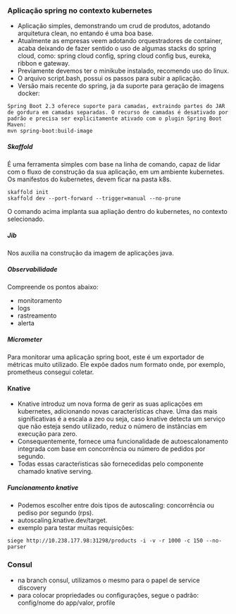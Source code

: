 ### Aplicação spring no contexto kubernetes

- Aplicação simples, demonstrando um crud de produtos, adotando arquitetura clean, no entando é uma boa base.
- Atualmente as empresas veem adotando orquestradores de container, acaba deixando de fazer sentido o uso de algumas stacks do spring cloud, como: spring cloud config, spring cloud config bus, eureka, ribbon e gateway.
- Previamente devemos ter o minikube instalado, recomendo uso do linux.
- O arquivo script.bash, possui os passos para subir a aplicação.
- Versão mais recente do spring, ja da suporte para geração de imagens docker:
```
Spring Boot 2.3 oferece suporte para camadas, extraindo partes do JAR de gordura em camadas separadas. O recurso de camadas é desativado por padrão e precisa ser explicitamente ativado com o plugin Spring Boot Maven:
mvn spring-boot:build-image
```

##### Skaffold
É uma ferramenta simples com base na linha de comando, capaz de lidar com o fluxo de construção da sua aplicação, em um ambiente kubernetes. Os manifestos do kubernetes, devem ficar na pasta k8s.

```
skaffold init
skaffold dev --port-forward --trigger=manual --no-prune
```

O comando acima implanta sua apliação dentro do kubernetes, no contexto selecionado.

##### Jib
Nos auxilia na construção da imagem de aplicações java.


##### Observabilidade
Compreende os pontos abaixo:
- monitoramento
- logs
- rastreamento
- alerta

##### Micrometer
Para monitorar uma aplicação spring boot, este é um exportador de métricas muito utilizado. Ele expõe dados num formato onde, por exemplo, prometheus consegui coletar.

#### Knative
- Knative introduz um nova forma de gerir as suas aplicações em kubernetes, adicionando novas características chave. Uma das mais significativas é a escala a zeo ou seja, caso knative detecta um serviço que não esteja sendo utilizado, reduz o número de instâncias em execução para zero.
- Consequentemente, fornece uma funcionalidade de autoescalonamento integrada com base em concorrência ou número de pedidos por segundo.
- Todas essas caracteŕisticas são fornecedidas pelo componente chamado knative serving.

##### Funcionamento knative
- Podemos escolher entre dois tipos de autoscaling: concorrência ou pediso por segundo (rps).
- autoscaling.knative.dev/target.
- exemplo para testar muitas requisições:

```
siege http://10.238.177.98:31298/products -i -v -r 1000 -c 150 --no-parser
```

### Consul
- na branch consul, utilizamos o mesmo para o papel de service discovery
- para colocar propriedades ou configurações, segue o padrão: config/nome do app/valor, profile
